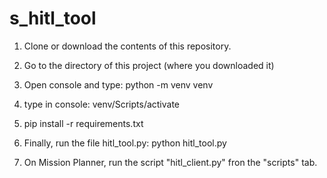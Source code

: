 # s_hitl_tool

1) Clone or download the contents of this repository.
2) Go to the directory of this project (where you downloaded it)
3) Open console and type: python -m venv venv
4) type in console: venv/Scripts/activate
5) pip install -r requirements.txt
6) Finally, run the file hitl_tool.py: python hitl_tool.py

7) On Mission Planner, run the script "hitl_client.py" fron the "scripts" tab.

